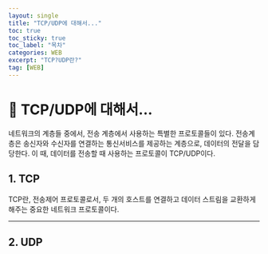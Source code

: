```yaml
---
layout: single
title: "TCP/UDP에 대해서..."
toc: true
toc_sticky: true
toc_label: "목차"
categories: WEB
excerpt: "TCP?UDP란?"
tag: [WEB]
---
```


# 📘 TCP/UDP에 대해서...
네트워크의 계층들 중에서, 전송 계층에서 사용하는 특별한 프로토콜들이 있다. 
전송계층은 송신자와 수신자를 연결하는 통신서비스를 제공하는 계층으로, 데이터의 전달을 담당한다.
이 때, 데이터를 전송할 때 사용하는 프로토콜이 TCP/UDP이다.  

## 1. TCP
TCP란, 전송제어 프로토콜로서, 두 개의 호스트를 연결하고 데이터 스트림을 교환하게 해주는 중요한 네트워크 프로토콜이다.

---
## 2. UDP
